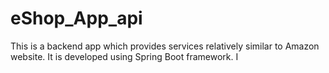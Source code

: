 # eShop_App_api
This is a backend app which provides services relatively similar to Amazon website.  It is developed using Spring Boot framework.  I
